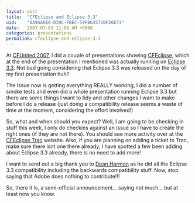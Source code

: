 ```yaml
---
layout: post
title:  "CFEclipse and Eclipse 3.3"
uid:	"8A9AA6E0-D39C-FBEC-59FB64572BF26E71"
date:   2007-07-03 11:08 AM +0000
categories: presentations
permalink: cfeclipse-and-eclipse-3-3
---
```

At <a href="http://cfunited.com/">CFUnited 2007</a>, I did a couple of presentations showing <a href="http://www.cfeclipse.org/">CFEclipse</a>, which at the end of the presentation I mentioned was actually running on <a href="http://www.eclipse.org/europa/">Eclipse 3.3</a>. Not bad going considering that Eclipse 3.3 was released on the day of my first presentation huh?

The issue now is getting everything REALLY working, I did a number of smoke tests and even did a whole presentation running Eclipse 3.3 but there are some things I want to tidy and other changes I want to make before I do a release (just doing a compatibility release seems a waste of time at the moment, considering the effort involved!)

So, what and when should you expect? Well, I am going to be checking in stuff this week, I only do checkins against an issue so I have to create the right ones (if they are not there). You should see more activity over at the <a href="http://trac.cfeclipse.org/cfeclipse/timeline">CFEclipse Trac</a> website. Also, if you are planning on adding a ticket to Trac, make sure there isnt one there already, I have spotted a few been adding about Eclipse 3.3 already, there is no need to add more!

I want to send out a big thank you to <a href="http://www.cfreport.org/">Dean Harmon</a> as he did all the Eclipse 3.3 compatibility including the backwards compatibility stuff. Now, stop saying that Adobe does nothing to contribute!!!

So, there it is, a semi-official announcement... saying not much... but at least now you know.